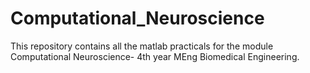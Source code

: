 # Computational_Neuroscience
This repository contains all the matlab practicals for the module Computational Neuroscience- 4th year MEng Biomedical Engineering.
